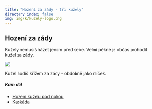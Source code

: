 ```yaml
---
title: "Hození za zády - tři kužely"
directory_index: false
img: img/k/kuzely-logo.png
---
```


## Hození za zády


Kužely nemusíš házet jenom před sebe. Velmi pěkné je občas prohodit kužel za zády.

![](img/k/kuzely-3-zadaa.png)

Kužel hodíš křížem za zády - obdobně jako míček.


##### Kam dál

- [Hození kuželu pod nohou](/kuzely/3/podnohou.html "Jednoduchý trik vhodný i pro začátečníky")
- [Kaskáda](/kuzely/3/kaskada.html "Základní způsob žonglování s kužely")
